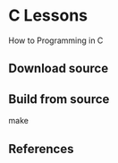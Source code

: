 # C Lessons
How to Programming in C

## Download source

## Build from source
make

## References



